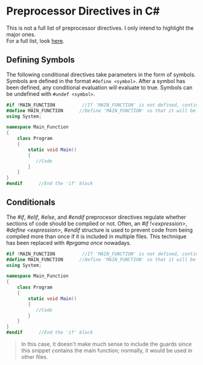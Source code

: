 # Preprocessor Directives in C#
This is not a full list of preprocessor directives. I only intend to highlight the major ones. <br />
For a full list, look [here](https://docs.microsoft.com/en-us/dotnet/csharp/language-reference/preprocessor-directives).

## Defining Symbols
The following conditional directives take parameters in the form of symbols. Symbols are defined in the format `#define <symbol>`. After a symbol has been defined, 
any conditional evaluation will evaluate to true. Symbols can be undefined with `#undef <symbol>`.
```C#
#if !MAIN_FUNCTION          //If 'MAIN_FUNCTION' is not defined, continue until '#endif'
#define MAIN_FUNCTION      //Define 'MAIN_FUNCTION' so that it will be not be compiled twice
using System;

namespace Main_Function
{
    class Program
    {
        static void Main()
        {
           //Code
        }
    }
}
#endif      //End the 'if' block
```

## Conditionals
The _#if_, _#elif_, _#else_, and _#endif_ preprocesor directives regulate whether sections of code should be complied or not. 
Often, an _#if !\<expression\>_, _#define \<expression\>_, _#endif_ structure is used to prevent code from being compiled more than once if it is included in multiple files.
This technique has been replaced with _#prgama once_ nowadays.

```C#
#if !MAIN_FUNCTION          //If 'MAIN_FUNCTION' is not defined, continue until '#endif'
#define MAIN_FUNCTION      //Define 'MAIN_FUNCTION' so that it will be not be compiled twice
using System;

namespace Main_Function
{
    class Program
    {
        static void Main()
        {
           //Code
        }
    }
}
#endif      //End the 'if' block
```
> In this case, it doesn't make much sense to include the guards since this snippet contains the main function; normally, it would be used in other files.
